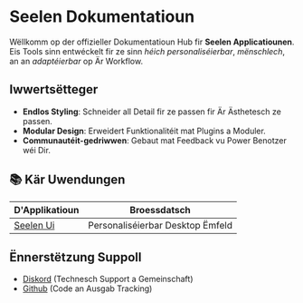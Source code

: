 # **Seelen Dokumentatioun**

Wëllkomm op der offizieller Dokumentatioun Hub fir **Seelen Applicatiounen**.\
Eis Tools sinn entwéckelt fir ze sinn _héich personaliséierbar_, _mënschlech_,
an an _adaptéierbar_ op Är Workflow.

## Iwwertsëtteger

- **Endlos Styling**: Schneider all Detail fir ze passen fir Är Ästhetesch ze
  passen.
- **Modular Design**: Erweidert Funktionalitéit mat Plugins a Moduler.
- **Communautéit-gedriwwen**: Gebaut mat Feedback vu Power Benotzer wéi Dir.

## **📚 Kär Uwendungen**

| D'Applikatioun               | Broessdatsch                     |
| ---------------------------- | -------------------------------- |
| [Seelen Ui](/apps/seelen-ui) | Personaliséierbar Desktop Ëmfeld |

## Ënnerstëtzung Suppoll

- [Diskord](https://discord.gg/ABfASx5ZAJ) (Technesch Support a Gemeinschaft)
- [Github](https://github.com/Seelen-Inc) (Code an Ausgab Tracking)

